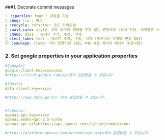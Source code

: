 ###1. Decorate commit messages
```yml
✨ :sparkles: feat : 새로운 기능
🐛 :bug: fix : 버그
♻️ :recycle: refactor: 코드 리팩토링
💅 :nail_care: style: 코드 의미에 영향을 주지 않는 변경사항 (형식 지정, 세미콜론 누락 등)
📝 :memo: docs : 문서의 추가, 수정, 삭제
🧪 :test_tube: test : 테스트 추가, 수정, 삭제 (비즈니스 로직에 변경 없음)
📦️ :package: chore: 기타 변경사항 (빌드 부분 혹은 패키지 매니저 수정사항)
```


### 2. Set google properties in your application.properties

```yml
#[google]
google.client.key=xxxxxxxx
#https://cloud.google.com/api에서 발급받을 수 있습니다. 

#[dasta]
data.client.key=xxxxx

#https://www.data.go.kr/ 에서 발급받을 수 있습니다. 


#[openai]
openai.api.key=xxxxx
openai.model=gpt-3.5-turbo
openai.api.url=https://api.openai.com/v1/chat/completions

#https://platform.openai.com/account/api-keys에서 발급받을 수 있습니다. 
```
